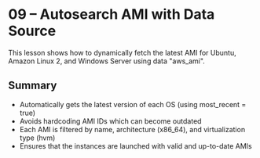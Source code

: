 # 09 – Autosearch AMI with Data Source
This lesson shows how to dynamically fetch the latest AMI for Ubuntu, Amazon Linux 2, and Windows Server using data "aws_ami".

## Summary
- Automatically gets the latest version of each OS (using most_recent = true)
- Avoids hardcoding AMI IDs which can become outdated
- Each AMI is filtered by name, architecture (x86_64), and virtualization type (hvm)
- Ensures that the instances are launched with valid and up-to-date AMIs